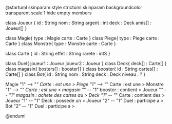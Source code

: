 @startuml
skinparam style strictuml
skinparam backgroundcolor transparent
scale 1
hide empty members

class Joueur {
  id : String
  nom : String
  argent : int
  deck : Deck
  amis[] : Joueur[]
}

class Magie{
  type : Magie
  carte : Carte
}
class Piege{
  type : Piege
  carte : Carte
}
class Monstre{
  type : Monstre
  carte : Carte
}

class Carte {
  id : String
  effet : String
  rarete : intS
}

class Duel{
  joueur1 : Joueur
  joueur2 : Joueur
}
class Deck{
  deck[] : Carte[]
}
class magasin{
  bosters[] : booster[]
}
class booster{
  id : String
  cartes[] : Carte[]
}
class Bot{
  id : String
  nom : String
  deck : Deck
  niveau : ?
}


Magie "1" --> "*" Carte : est une >
Piege "1" --> "*" Carte : est une >
Monstre "1" --> "*" Carte : est une >
magasin "*" -- "1" booster : contient >
Joueur "*" -- "1" magasin : achete des cartes au >
Deck "1" -- "*" Carte : contient des >
Joueur "1" -- "1" Deck : possede un >
Joueur "2" -- "1" Duel : participe a >
Bot "2" -- "1" Duel : participe a >


@enduml